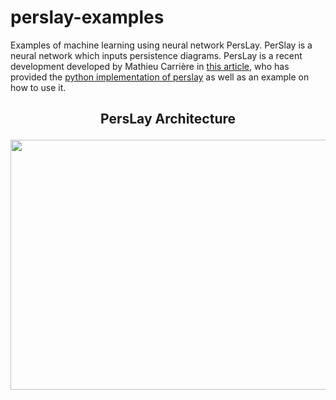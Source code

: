 # perslay-examples
Examples of machine learning using neural network PersLay. PerSlay is a neural network which inputs persistence diagrams. PersLay is a recent development developed by Mathieu Carrière in [this article](https://arxiv.org/pdf/1904.09378.pdf), who has provided the [python implementation of perslay](https://github.com/MathieuCarriere/perslay) as well as an example on how to use it.

<h2>
  <p align="center"> PersLay Architecture </p>
</h2>
<p align="center">
  <img src = "https://miro.medium.com/max/1155/1*NmAqPGs7FNRyG9YtKsu7ug.jpeg" height = 400 width = 650 alt>
</p>
